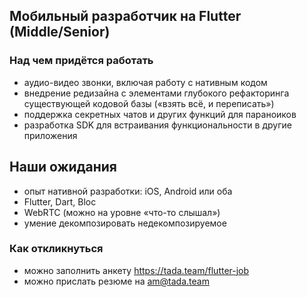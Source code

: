 ## Мобильный разработчик на Flutter (Middle/Senior)

### Над чем придётся работать
 - аудио-видео звонки, включая работу с нативным кодом
 - внедрение редизайна с элементами глубокого рефакторинга существующей кодовой базы («взять всё, и переписать»)
 - поддержка секретных чатов и других функций для параноиков
 - разработка SDK для встраивания функциональности в другие приложения

## Наши ожидания
 - опыт нативной разработки: iOS, Android или оба
 - Flutter, Dart, Bloc
 - WebRTC (можно на уровне «что-то слышал»)
 - умение декомпозировать недекомпозируемое

### Как откликнуться
 - можно заполнить анкету https://tada.team/flutter-job
 - можно прислать резюме на am@tada.team
 
